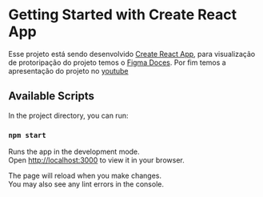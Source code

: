 # Getting Started with Create React App

Esse projeto está sendo desenvolvido [Create React App](https://github.com/facebook/create-react-app), para visualização de protoripação do projeto temos o [Figma Doces](https://www.figma.com/design/BjL8iLsyDna76re3zEdMM5/Protoripa%C3%A7%C3%A3o---Doces-Vivi?node-id=0-1&t=zF8NJV0ogFGmtwEb-1). Por fim temos a apresentação do projeto no [youtube]()

## Available Scripts

In the project directory, you can run:

### `npm start`

Runs the app in the development mode.\
Open [http://localhost:3000](http://localhost:3000) to view it in your browser.

The page will reload when you make changes.\
You may also see any lint errors in the console.
